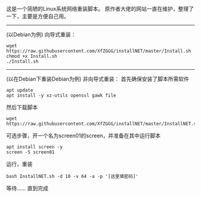 这是一个简陋的Linux系统网络重装脚本。
原作者大佬的网站一直在维护，整理了一下，主要是方便自己用。
***
(以Debian为例)
向导式重装：
```
wget https://raw.githubusercontent.com/XfZGGG/installNET/master/Install.sh
chmod +x Install.sh
./Install.sh
```
***
(以在Debian下重装Debian为例)
非向导式重装：
首先确保安装了脚本所需软件
```
apt update
apt install -y xz-utils openssl gawk file
```
然后下载脚本
```
wget https://raw.githubusercontent.com/XfZGGG/installNET/master/InstallNET.sh
```

可选步骤，开一个名为screen01的screen，并准备在其中运行脚本
```
apt install screen -y
screen -S screen01
```

运行，重装
```
bash InstallNET.sh -d 10 -v 64 -a -p '[这里填密码]'
```

等待……
直到完成
